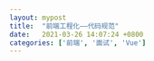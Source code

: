 ```yaml
---
layout: mypost
title:  "前端工程化——代码规范"
date:   2021-03-26 14:07:24 +0800
categories: ['前端', '面试', 'Vue']
---
```


